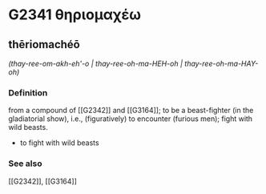 # G2341 θηριομαχέω

## thēriomachéō

_(thay-ree-om-akh-eh'-o | thay-ree-oh-ma-HEH-oh | thay-ree-oh-ma-HAY-oh)_

### Definition

from a compound of [[G2342]] and [[G3164]]; to be a beast-fighter (in the gladiatorial show), i.e., (figuratively) to encounter (furious men); fight with wild beasts.

- to fight with wild beasts

### See also

[[G2342]], [[G3164]]

